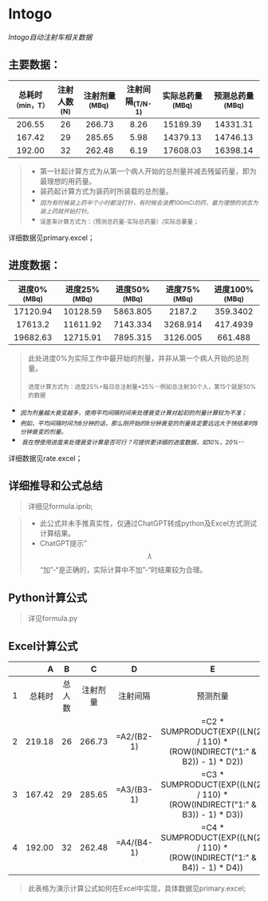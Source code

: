 # Intogo

*Intogo自动注射车相关数据*

## 主要数据：

| 总耗时<sub> （min，T）</sub> | 注射人数<sub>(N)</sub> | 注射剂量<sub>(MBq) </sub> | 注射间隔<sub>(T/N-1)</sub> | 实际总药量<sub>(MBq)</sub> | 预测总药量<sub>(MBq)</sub> |
| :--------------------------: | :--------------------: | :-----------------------: | :------------------------: | :------------------------: | :------------------------: |
|            206.55            |           26           |          266.73           |            8.26            |          15189.39          |          14331.31          |
|            167.42            |           29           |          285.65           |            5.98            |          14379.13          |          14746.13          |
|            192.00            |           32           |          262.48           |            6.19            |          17608.03          |          16398.14          |

>- 第一针起计算方式为从第一个病人开始的总剂量并减去残留药量，即为最理想的用药量。
>- 装药起计算方式为装药时所装载的总剂量。
>- <sub>*因为有时候装上药半个小时都没打针，有时候会浪费100mCi的药，最为理想的状态为装上药就开始打针。*</sub>
>- <sub>误差率计算方式为：（预测总药量-实际总药量）/实际总要量；</sub>

详细数据见primary.excel；



## 进度数据：

| 进度0%<sub>(MBq) </sub> | 进度25%<sub>(MBq) </sub> | 进度50%<sub>(MBq) </sub> | 进度75%<sub>(MBq) </sub> | 进度100%<sub>(MBq) </sub> |
| :---------------------: | :----------------------: | :----------------------: | :----------------------: | :-----------------------: |
|        17120.94         |         10128.59         |         5863.805         |          2187.2          |         359.3402          |
|         17613.2         |         11611.92         |         7143.334         |         3268.914         |         417.4939          |
|        19682.63         |         12715.91         |         7895.315         |         3126.005         |          661.488          |

>此处进度0%为实际工作中最开始的剂量，并非从第一个病人开始的总剂量。  
>
><sub>进度计算方式为：进度25%=每日总注射量*25%</sub>...<sub>例如总注射30个人，第15个就是50%的数据</sub>

- <sub>*因为剂量越大衰变越多，使用平均间隔时间来处理衰变计算对起初的剂量计算较为不准；*</sub>
- <sub>*例如，平均间隔时间为8分钟的话，那么刚开始的8分钟衰变的剂量肯定要远远大于快结束时8分钟衰变的剂量。*</sub>
- <sub> *我在想使用进度来处理衰变计算是否可行？可提供更详细的进度数据，如10%，20%*</sub>...

详细数据见rate.excel；



## 详细推导和公式总结

> 详细见formula.ipnb;



> - 此公式并未手推真实性，仅通过ChatGPT转成python及Excel方式测试计算结果。
> - ChatGPT提示”$$\lambda $$“加”-“是正确的，实际计算中不加”-“时结果较为合理。



## Python计算公式

> 详见formula.py





## Excel计算公式

|      |      A |   B    |    C     |     D      |                              E                               |
| :--: | -----: | :----: | :------: | :--------: | :----------------------------------------------------------: |
|  1   | 总耗时 | 总人数 | 注射剂量 |  注射间隔  |                           预测剂量                           |
|  2   | 219.18 |   26   |  266.73  | =A2/(B2-1) | =C2 * SUMPRODUCT(EXP((LN(2) / 110) * (ROW(INDIRECT("1:" & B2)) - 1) * D2)) |
|  3   | 167.42 |   29   |  285.65  | =A3/(B3-1) | =C3 * SUMPRODUCT(EXP((LN(2) / 110) * (ROW(INDIRECT("1:" & B3)) - 1) * D3)) |
|  4   | 192.00 |   32   |  262.48  | =A4/(B4-1) | =C4 * SUMPRODUCT(EXP((LN(2) / 110) * (ROW(INDIRECT("1:" & B4)) - 1) * D4)) |



> 此表格为演示计算公式如何在Excel中实现，具体数据见primary.excel;



